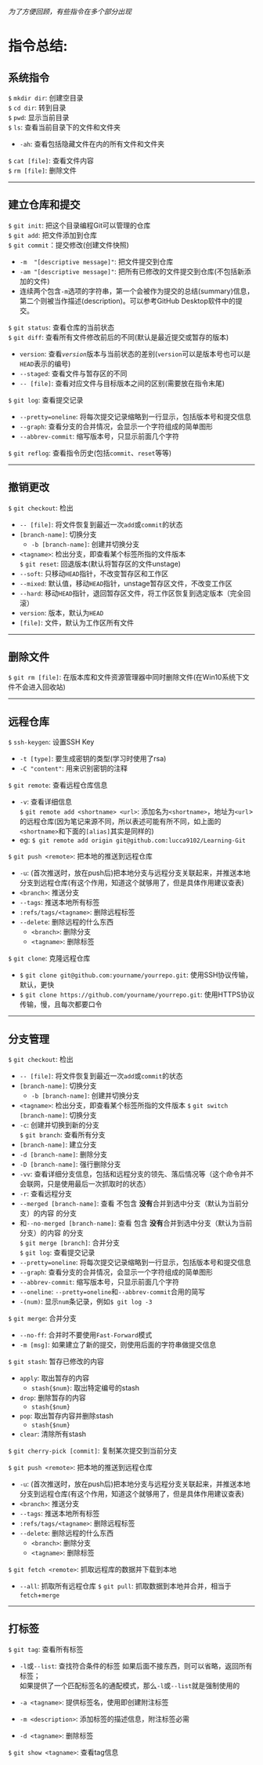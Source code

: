 *为了方便回顾，有些指令在多个部分出现*

# 指令总结:
## 系统指令
`$` <kbd>`mkdir dir`</kbd>: 创建空目录  
`$` <kbd>`cd dir`</kbd>: 转到目录  
`$` <kbd>`pwd`</kbd>: 显示当前目录  
`$` <kbd>`ls`</kbd>: 查看当前目录下的文件和文件夹  
  - `-ah`: 查看包括隐藏文件在内的所有文件和文件夹  

`$` <kbd>`cat [file]`</kbd>: 查看文件内容  
`$` <kbd>`rm [file]`</kbd>: 删除文件

---
## 建立仓库和提交
`$` <kbd>`git init`</kbd>: 把这个目录编程Git可以管理的仓库  
`$` <kbd>`git add`</kbd>: 把文件添加到仓库  
`$` <kbd>`git commit`</kbd>：提交修改(创建文件快照)  
  - `-m  "[descriptive message]"`: 把文件提交到仓库
  - `-am "[descriptive message]"`: 把所有已修改的文件提交到仓库(不包括新添加的文件)
  - 连续两个包含`-m`选项的字符串，第一个会被作为提交的总结(summary)信息，第二个则被当作描述(description)。可以参考GitHub Desktop软件中的提交。

`$` <kbd>`git status`</kbd>: 查看仓库的当前状态  
`$` <kbd>`git diff`</kbd>: 查看所有文件修改前后的不同(默认是最近提交或暂存的版本)  
  - `version`</kbd>: 查看<i>`version`</i>版本与当前状态的差别(`version`可以是版本号也可以是`HEAD`表示的编号)  
  - `--staged`: 查看文件与暂存区的不同  
  - `-- [file]`: 查看对应文件与目标版本之间的区别(需要放在指令末尾)  

`$` <kbd>`git log`</kbd>: 查看提交记录  
  - `--pretty=oneline`: 将每次提交记录缩略到一行显示，包括版本号和提交信息
  - `--graph`: 查看分支的合并情况，会显示一个字符组成的简单图形  
  - `--abbrev-commit`: 缩写版本号，只显示前面几个字符

`$` <kbd>`git reflog`</kbd>: 查看指令历史(包括`commit`、`reset`等等)  

---
## 撤销更改
`$` <kbd>`git checkout`</kbd>: 检出
  - `-- [file]`: 将文件恢复到最近一次`add`或`commit`的状态
  - `[branch-name]`: 切换分支
    - `-b [branch-name]`: 创建并切换分支
  - `<tagname>`: 检出分支，即查看某个标签所指的文件版本  
`$` <kbd>`git reset`</kbd>: 回退版本(默认将暂存区的文件unstage)  
  - `--soft`: 只移动`HEAD`指针，不改变暂存区和工作区
  - `--mixed`: 默认值，移动`HEAD`指针，unstage暂存区文件，不改变工作区
  - `--hard`: 移动`HEAD`指针，退回暂存区文件，将工作区恢复到选定版本（完全回滚）  
  - `version`: 版本，默认为`HEAD`
  - `[file]`: 文件，默认为工作区所有文件

---
## 删除文件
`$` <kbd>`git rm [file]`</kbd>: 在版本库和文件资源管理器中同时删除文件(在Win10系统下文件不会进入回收站)  

---
## 远程仓库
`$` <kbd>`ssh-keygen`</kbd>: 设置SSH Key  
  - `-t [type]`: 要生成密钥的类型(学习时使用了rsa)
  - `-C "content"`: 用来识别密钥的注释  

`$` <kbd>`git remote`</kbd>: 查看远程仓库信息  
  - `-v`: 查看详细信息  
`$` <kbd>`git remote add <shortname> <url>`</kbd>: 添加名为`<shortname>`，地址为`<url`>的远程仓库(因为笔记来源不同，所以表述可能有所不同，如上面的`<shortname>`和下面的`[alias]`其实是同样的)
  - eg: `$ git remote add origin git@github.com:lucca9102/Learning-Git` 
 
`$` <kbd>`git push <remote>`</kbd>: 把本地的推送到远程仓库  
  - `-u`: (首次推送时，放在push后)把本地分支与远程分支关联起来，并推送本地分支到远程仓库(有这个作用，知道这个就够用了，但是具体作用建议查表)  
  - `<branch>`: 推送分支
  - `--tags`: 推送本地所有标签
  - `:refs/tags/<tagname>`: 删除远程标签  
  - `--delete`: 删除远程的什么东西
    - `<branch>`: 删除分支  
    - `<tagname>`: 删除标签

`$` <kbd>`git clone`</kbd>: 克隆远程仓库  
  - `$` <kbd>`git clone git@github.com:yourname/yourrepo.git`</kbd>: 使用SSH协议传输，默认，更快  
  - `$` <kbd>`git clone https://github.com/yourname/yourrepo.git`</kbd>: 使用HTTPS协议传输，慢，且每次都要口令  

---
## 分支管理
`$` <kbd>`git checkout`</kbd>: 检出
  - `-- [file]`: 将文件恢复到最近一次`add`或`commit`的状态
  - `[branch-name]`: 切换分支
    - `-b [branch-name]`: 创建并切换分支
  - `<tagname>`: 检出分支，即查看某个标签所指的文件版本
`$` <kbd>`git switch [branch-name]`</kbd>: 切换分支  
  - `-c`: 创建并切换到新的分支  
`$` <kbd>`git branch`</kbd>: 查看所有分支  
  - `[branch-name]`: 建立分支
  - `-d [branch-name]`: 删除分支
  - `-D [branch-name]`: 强行删除分支  
  - `-vv`: 查看详细分支信息，包括和远程分支的领先、落后情况等（这个命令并不会联网，只是使用最后一次抓取时的状态）
  - `-r`: 查看远程分支
  - `--merged [branch-name]`: 查看 不包含 **没有**合并到选中分支（默认为当前分支）的内容 的分支  
  - 和`--no-merged [branch-name]`: 查看 包含 **没有**合并到选中分支（默认为当前分支）的内容 的分支  
`$` <kbd>`git merge [branch]`</kbd>: 合并分支  
`$` <kbd>`git log`</kbd>: 查看提交记录  
  - `--pretty=oneline`: 将每次提交记录缩略到一行显示，包括版本号和提交信息
  - `--graph`: 查看分支的合并情况，会显示一个字符组成的简单图形  
  - `--abbrev-commit`: 缩写版本号，只显示前面几个字符
  - `--oneline`: `--pretty=oneline`和`--abbrev-commit`合用的简写
  - `-(num)`: 显示`num`条记录，例如`$ git log -3`

`$` <kbd>`git merge`</kbd>: 合并分支  
  - `--no-ff`: 合并时不要使用`Fast-Forward`模式   
  - `-m [msg]`: 如果建立了新的提交，则使用后面的字符串做提交信息

`$` <kbd>`git stash`</kbd>: 暂存已修改的内容  
  - `apply`: 取出暂存的内容  
    - `stash{$num}`: 取出特定编号的stash  
  - `drop`: 删除暂存的内容  
    - `stash{$num}`  
  - `pop`: 取出暂存内容并删除stash  
    - `stash{$num}`  
  - `clear`: 清除所有stash

`$` <kbd>`git cherry-pick [commit]`</kbd>: 复制某次提交到当前分支  

`$` <kbd>`git push <remote>`</kbd>: 把本地的推送到远程仓库  
  - `-u`: (首次推送时，放在push后)把本地分支与远程分支关联起来，并推送本地分支到远程仓库(有这个作用，知道这个就够用了，但是具体作用建议查表)  
  - `<branch>`: 推送分支
  - `--tags`: 推送本地所有标签
  - `:refs/tags/<tagname>`: 删除远程标签  
  - `--delete`: 删除远程的什么东西
    - `<branch>`: 删除分支  
    - `<tagname>`: 删除标签

`$` <kbd>`git fetch <remote>`</kbd>: 抓取远程库的数据并下载到本地  
  - `--all`: 抓取所有远程仓库
`$` <kbd>`git pull`</kbd>: 抓取数据到本地并合并，相当于`fetch`+`merge`  

---
## 打标签
`$` <kbd>`git tag`</kbd>: 查看所有标签
  - `-l`或`--list`: 查找符合条件的标签
    如果后面不接东西，则可以省略，返回所有标签；  
    如果提供了一个匹配标签名的通配模式，那么`-l`或`--list`就是强制使用的

  - `-a <tagname>`: 提供标签名，使用即创建附注标签
  - `-m <description>`: 添加标签的描述信息，附注标签必需
  - `-d <tagname>`: 删除标签

`$` <kbd>`git show <tagname>`</kbd>: 查看tag信息
